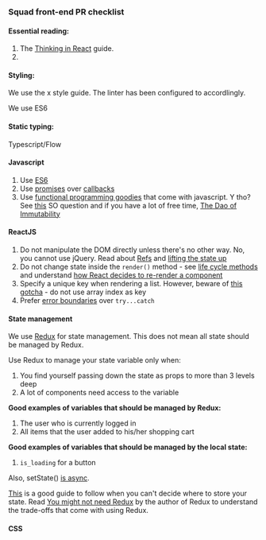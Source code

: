 ### Squad front-end PR checklist

#### Essential reading:

1. The [Thinking in React](https://reactjs.org/docs/thinking-in-react.html) guide.
2. 


#### Styling:

We use the x style guide. The linter has been configured to accordlingly.

We use ES6

#### Static typing:

Typescript/Flow

#### Javascript
1. Use [ES6](https://codeburst.io/javascript-wtf-is-es6-es8-es-2017-ecmascript-dca859e4821c)
2. Use [promises](https://gist.github.com/domenic/3889970) over [callbacks](https://techbrunch.gousto.co.uk/2016/04/22/callback-hell/callbacks.png)
3. Use [functional programming goodies](https://medium.com/jsguru/javascript-functional-programming-map-filter-and-reduce-846ff9ba492d) that come with javascript. Y tho? See [this](https://stackoverflow.com/questions/34385243/why-is-immutability-so-important-or-needed-in-javascript) SO question and if you have a lot of free time, [The Dao of Immutability](https://medium.com/javascript-scene/the-dao-of-immutability-9f91a70c88cd)
 
#### ReactJS
1. Do not manipulate the DOM directly unless there's no other way. No, you cannot use jQuery. Read about [Refs](https://reactjs.org/docs/refs-and-the-dom.html) and [lifting the state up](https://reactjs.org/docs/lifting-state-up.html)
2. Do not change state inside the `render()` method - see [life cycle methods](https://reactjs.org/docs/state-and-lifecycle.html) and understand [how React decides to re-render a component](http://lucybain.com/blog/2017/react-js-when-to-rerender/)
3. Specify a unique key when rendering a list. However, beware of [this gotcha](https://medium.com/@robinpokorny/index-as-a-key-is-an-anti-pattern-e0349aece318) - do not use array index as key
4. Prefer [error boundaries](https://reactjs.org/blog/2017/07/26/error-handling-in-react-16.html) over `try...catch`

#### State management

We use [Redux](https://redux.js.org/) for state management. This does not mean all state should be managed by Redux.

Use Redux to manage your state variable only when:

1. You find yourself passing down the state as props to more than 3 levels deep
2. A lot of components need access to the variable

**Good examples of variables that should be managed by Redux:**
1. The user who is currently logged in
2. All items that the user added to his/her shopping cart

**Good examples of variables that should be managed by the local state:**
1. `is_loading` for a button
 
Also, setState() [is async](https://medium.com/@wereHamster/beware-react-setstate-is-asynchronous-ce87ef1a9cf3).

[This](https://spin.atomicobject.com/2017/06/07/react-state-vs-redux-state/) is a good guide to follow when you can't decide where to store your state.
Read [You might not need Redux](https://medium.com/@dan_abramov/you-might-not-need-redux-be46360cf367) by the author of Redux to understand the trade-offs that come with using Redux.

#### CSS
